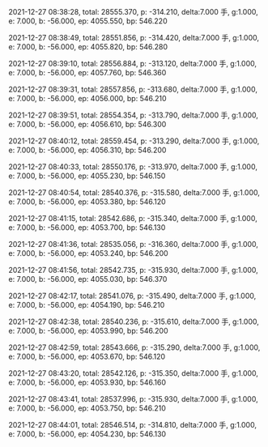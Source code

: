 2021-12-27 08:38:28, total: 28555.370, p: -314.210, delta:7.000 手, g:1.000, e: 7.000, b: -56.000, ep: 4055.550, bp: 546.220

2021-12-27 08:38:49, total: 28551.856, p: -314.420, delta:7.000 手, g:1.000, e: 7.000, b: -56.000, ep: 4055.820, bp: 546.280

2021-12-27 08:39:10, total: 28556.884, p: -313.120, delta:7.000 手, g:1.000, e: 7.000, b: -56.000, ep: 4057.760, bp: 546.360

2021-12-27 08:39:31, total: 28557.856, p: -313.680, delta:7.000 手, g:1.000, e: 7.000, b: -56.000, ep: 4056.000, bp: 546.210

2021-12-27 08:39:51, total: 28554.354, p: -313.790, delta:7.000 手, g:1.000, e: 7.000, b: -56.000, ep: 4056.610, bp: 546.300

2021-12-27 08:40:12, total: 28559.454, p: -313.290, delta:7.000 手, g:1.000, e: 7.000, b: -56.000, ep: 4056.310, bp: 546.200

2021-12-27 08:40:33, total: 28550.176, p: -313.970, delta:7.000 手, g:1.000, e: 7.000, b: -56.000, ep: 4055.230, bp: 546.150

2021-12-27 08:40:54, total: 28540.376, p: -315.580, delta:7.000 手, g:1.000, e: 7.000, b: -56.000, ep: 4053.380, bp: 546.120

2021-12-27 08:41:15, total: 28542.686, p: -315.340, delta:7.000 手, g:1.000, e: 7.000, b: -56.000, ep: 4053.700, bp: 546.130

2021-12-27 08:41:36, total: 28535.056, p: -316.360, delta:7.000 手, g:1.000, e: 7.000, b: -56.000, ep: 4053.240, bp: 546.200

2021-12-27 08:41:56, total: 28542.735, p: -315.930, delta:7.000 手, g:1.000, e: 7.000, b: -56.000, ep: 4055.030, bp: 546.370

2021-12-27 08:42:17, total: 28541.076, p: -315.490, delta:7.000 手, g:1.000, e: 7.000, b: -56.000, ep: 4054.190, bp: 546.210

2021-12-27 08:42:38, total: 28540.236, p: -315.610, delta:7.000 手, g:1.000, e: 7.000, b: -56.000, ep: 4053.990, bp: 546.200

2021-12-27 08:42:59, total: 28543.666, p: -315.290, delta:7.000 手, g:1.000, e: 7.000, b: -56.000, ep: 4053.670, bp: 546.120

2021-12-27 08:43:20, total: 28542.126, p: -315.350, delta:7.000 手, g:1.000, e: 7.000, b: -56.000, ep: 4053.930, bp: 546.160

2021-12-27 08:43:41, total: 28537.996, p: -315.930, delta:7.000 手, g:1.000, e: 7.000, b: -56.000, ep: 4053.750, bp: 546.210

2021-12-27 08:44:01, total: 28546.514, p: -314.810, delta:7.000 手, g:1.000, e: 7.000, b: -56.000, ep: 4054.230, bp: 546.130